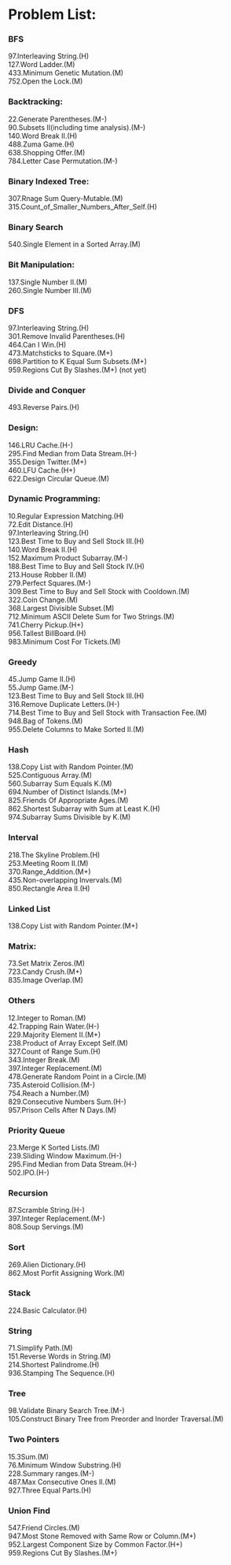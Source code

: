 # Problem List:  
 
### BFS
97.Interleaving String.(H)  
127.Word Ladder.(M)  
433.Minimum Genetic Mutation.(M)  
752.Open the Lock.(M)  
 
### Backtracking:  
22.Generate Parentheses.(M-)  
90.Subsets II(including time analysis).(M-)  
140.Word Break II.(H)  
488.Zuma Game.(H)  
638.Shopping Offer.(M)  
784.Letter Case Permutation.(M-)  

### Binary Indexed Tree:
307.Rnage Sum Query-Mutable.(M)  
315.Count_of_Smaller_Numbers_After_Self.(H)  

### Binary Search
540.Single Element in a Sorted Array.(M) 

### Bit Manipulation:
137.Single Number II.(M)  
260.Single Number III.(M)   

### DFS
97.Interleaving String.(H)  
301.Remove Invalid Parentheses.(H)  
464.Can I Win.(H)  
473.Matchsticks to Square.(M+)  
698.Partition to K Equal Sum Subsets.(M+)  
959.Regions Cut By Slashes.(M+)  (not yet)  

### Divide and Conquer
493.Reverse Pairs.(H)  

### Design:
146.LRU Cache.(H-)   
295.Find Median from Data Stream.(H-)   
355.Design Twitter.(M+)  
460.LFU Cache.(H+)  
622.Design Circular Queue.(M)     

### Dynamic Programming:
10.Regular Expression Matching.(H)  
72.Edit Distance.(H)  
97.Interleaving String.(H)  
123.Best Time to Buy and Sell Stock III.(H)  
140.Word Break II.(H)  
152.Maximum Product Subarray.(M-)  
188.Best Time to Buy and Sell Stock IV.(H)  
213.House Robber II.(M)  
279.Perfect Squares.(M-)  
309.Best Time to Buy and Sell Stock with Cooldown.(M)  
322.Coin Change.(M)  
368.Largest Divisible Subset.(M)  
712.Minimum ASCII Delete Sum for Two Strings.(M)  
741.Cherry Pickup.(H+)  
956.Tallest BillBoard.(H)   
983.Minimum Cost For Tickets.(M)  

### Greedy
45.Jump Game II.(H)  
55.Jump Game.(M-)  
123.Best Time to Buy and Sell Stock III.(H)  
316.Remove Duplicate Letters.(H-)  
714.Best Time to Buy and Sell Stock with Transaction Fee.(M)  
948.Bag of Tokens.(M)  
955.Delete Columns to Make Sorted II.(M)  

### Hash
138.Copy List with Random Pointer.(M)  
525.Contiguous Array.(M)  
560.Subarray Sum Equals K.(M)  
694.Number of Distinct Islands.(M+)  
825.Friends Of Appropriate Ages.(M)  
862.Shortest Subarray with Sum at Least K.(H)  
974.Subarray Sums Divisible by K.(M)  

### Interval
218.The Skyline Problem.(H)  
253.Meeting Room II.(M)  
370.Range_Addition.(M+)  
435.Non-overlapping Invervals.(M)  
850.Rectangle Area II.(H)  

### Linked List
138.Copy List with Random Pointer.(M+)  

### Matrix:
73.Set Matrix Zeros.(M)   
723.Candy Crush.(M+)  
835.Image Overlap.(M)  

### Others
12.Integer to Roman.(M)  
42.Trapping Rain Water.(H-)  
229.Majority Element II.(M+)  
238.Product of Array Except Self.(M)  
327.Count of Range Sum.(H)  
343.Integer Break.(M)  
397.Integer Replacement.(M)  
478.Generate Random Point in a Circle.(M)  
735.Asteroid Collision.(M-)  
754.Reach a Number.(M)  
829.Consecutive Numbers Sum.(H-)  
957.Prison Cells After N Days.(M)   

### Priority Queue
23.Merge K Sorted Lists.(M)  
239.Sliding Window Maximum.(H-)    
295.Find Median from Data Stream.(H-)  
502.IPO.(H-)

### Recursion
87.Scramble String.(H-)  
397.Integer Replacement.(M-)  
808.Soup Servings.(M)  

### Sort
269.Alien Dictionary.(H)  
862.Most Porfit Assigning Work.(M)  

### Stack
224.Basic Calculator.(H)  

### String
71.Simplify Path.(M)  
151.Reverse Words in String.(M)  
214.Shortest Palindrome.(H)  
936.Stamping The Sequence.(H)  

### Tree
98.Validate Binary Search Tree.(M-)  
105.Construct Binary Tree from Preorder and Inorder Traversal.(M)  

### Two Pointers
15.3Sum.(M)  
76.Minimum Window Substring.(H)  
228.Summary ranges.(M-)  
487.Max Consecutive Ones II.(M)  
927.Three Equal Parts.(H)  

### Union Find
547.Friend Circles.(M)  
947.Most Stone Removed with Same Row or Column.(M+)  
952.Largest Component Size by Common Factor.(H+)  
959.Regions Cut By Slashes.(M+)  
  

   




